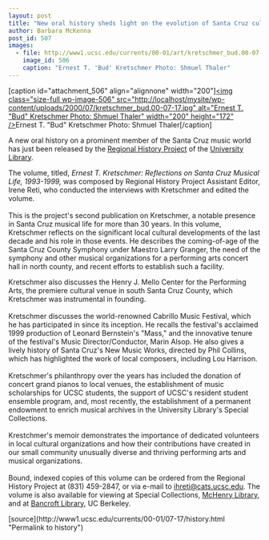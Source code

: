```yaml
---
layout: post
title: "New oral history sheds light on the evolution of Santa Cruz cultural life"
author: Barbara McKenna
post_id: 507
images:
  - file: http://www1.ucsc.edu/currents/00-01/art/kretschmer_bud.00-07-17.jpg
    image_id: 506
    caption: "Ernest T. 'Bud' Kretschmer Photo: Shmuel Thaler"
---
```


[caption id="attachment_506" align="alignnone" width="200"]<a href="http://localhost/mysite/wp-content/uploads/2000/07/kretschmer_bud.00-07-17.jpg"><img class="size-full wp-image-506" src="http://localhost/mysite/wp-content/uploads/2000/07/kretschmer_bud.00-07-17.jpg" alt="Ernest T. "Bud" Kretschmer Photo: Shmuel Thaler" width="200" height="172" /></a>Ernest T. "Bud" Kretschmer Photo: Shmuel Thaler[/caption]
<p>
  A new oral history on a prominent member of the Santa Cruz music world has just been released by the <a href="http://library.ucsc.edu/reg-hist/index.html">Regional History Project</a> of the <a href="http://library.ucsc.edu/index.html">University Library</a>.
</p>The volume, titled, <i>Ernest T. Kretschmer: Reflections on Santa Cruz Musical Life, 1993-1999,</i> was composed by Regional History Project Assistant Editor, Irene Reti, who conducted the interviews with Kretschmer and edited the volume.<br>
<br>
This is the project's second publication on Kretschmer, a notable presence in Santa Cruz musical life for more than 30 years. In this volume, Kretschmer reflects on the significant local cultural developments of the last decade and his role in those events. He describes the coming-of-age of the Santa Cruz County Symphony under Maestro Larry Granger, the need of the symphony and other musical organizations for a performing arts concert hall in north county, and recent efforts to establish such a facility.
<p>
  Kretschmer also discusses the Henry J. Mello Center for the Performing Arts, the premiere cultural venue in south Santa Cruz County, which Kretschmer was instrumental in founding.<br>
  <br>
  Kretschmer discusses the world-renowned Cabrillo Music Festival, which he has participated in since its inception. He recalls the festival's acclaimed 1999 production of Leonard Bernstein's "Mass," and the innovative tenure of the festival's Music Director/Conductor, Marin Alsop. He also gives a lively history of Santa Cruz's New Music Works, directed by Phil Collins, which has highlighted the work of local composers, including Lou Harrison.<br>
  <br>
  Kretschmer's philanthropy over the years has included the donation of concert grand pianos to local venues, the establishment of music scholarships for UCSC students, the support of UCSC's resident student ensemble program, and, most recently, the establishment of a permanent endowment to enrich musical archives in the University Library's Special Collections.<br>
  <br>
  Krestchmer's memoir demonstrates the importance of dedicated volunteers in local cultural organizations and how their contributions have created in our small community unusually diverse and thriving performing arts and musical organizations.<br>
  <br>
  Bound, indexed copies of this volume can be ordered from the Regional History Project at (831) 459-2847, or via e-mail to <a href="mailto:ihreti@cats.ucsc.edu">ihreti@cats.ucsc.edu</a>. The volume is also available for viewing at Special Collections, <a href="http://library.ucsc.edu/mchenry/">McHenry Library</a>, and at <a href="http://www.lib.berkeley.edu/BANC/">Bancroft Library</a>, UC Berkeley.
</p>
<p>

</p>
[source](http://www1.ucsc.edu/currents/00-01/07-17/history.html "Permalink to history")
